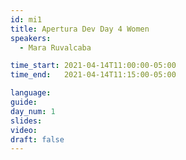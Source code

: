 ```yaml
---
id: mi1
title: Apertura Dev Day 4 Women
speakers:
  - Mara Ruvalcaba

time_start: 2021-04-14T11:00:00-05:00
time_end:   2021-04-14T11:15:00-05:00

language: 
guide:
day_num: 1
slides: 
video: 
draft: false
---
```



